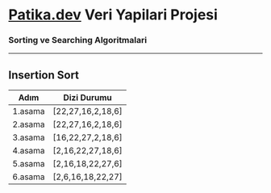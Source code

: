# [Patika.dev](https://app.patika.dev) Veri Yapilari Projesi
### Sorting ve Searching Algoritmalari
----------------------------------------------------------------
## Insertion Sort

 |  Adım    |     Dizi Durumu    |
 -----------|---------------------
 | 1.asama  |  [22,27,16,2,18,6] |
 | 2.asama  |  [22,27,16,2,18,6] |
 | 3.asama  |  [16,22,27,2,18,6] |
 | 4.asama  |  [2,16,22,27,18,6] |
 | 5.asama  |  [2,16,18,22,27,6] |
 | 6.asama  |  [2,6,16,18,22,27] |
